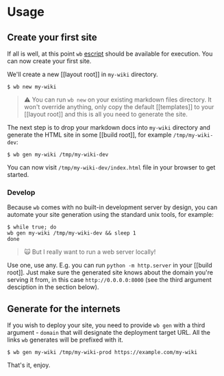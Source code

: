 # Usage

## Create your first site

If all is well, at this point `wb` [escript](https://hexdocs.pm/mix/master/Mix.Tasks.Escript.Build.html) 
should be available for execution. You can now create your first site.

We'll create a new [[layout root]] in `my-wiki` directory.

```
$ wb new my-wiki
```

> :warning: You can run `wb new` on your existing markdown files directory. It won't
override anything, only copy the default [[templates]] to your [[layout root]] and
this is all you need to generate the site.

The next step is to drop your markdown docs into `my-wiki` directory and
generate the HTML site in some [[build root]], for example `/tmp/my-wiki-dev`:

```
$ wb gen my-wiki /tmp/my-wiki-dev
```

You can now visit `/tmp/my-wiki-dev/index.html` file in your browser to get
started.

### Develop

Because `wb` comes with no built-in development server by design, you can automate your
site generation using the standard unix tools, for example:

```
$ while true; do
wb gen my-wiki /tmp/my-wiki-dev && sleep 1
done
```

> :scream_cat: But I really want to run a web server locally!

Use one, use any. E.g. you can run `python -m http.server` in your [[build root]]. 
Just make sure the generated site knows about the domain you're serving
it from, in this case `http://0.0.0.0:8000` (see the third argument desciption in the section below).

## Generate for the internets

If you wish to deploy your site, you need to provide `wb gen` with a third
argument - `domain` that will designate the deployment target URL. 
All the links `wb` generates will be prefixed with it.

```
$ wb gen my-wiki /tmp/my-wiki-prod https://example.com/my-wiki
```

That's it, enjoy.

